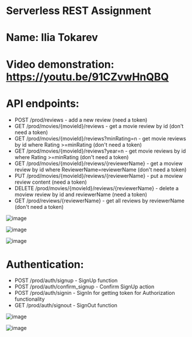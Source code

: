 # Serverless REST Assignment

# Name: Ilia Tokarev 

# Video demonstration: https://youtu.be/91CZvwHnQBQ

# API endpoints: <br>
- POST /prod/reviews - add a new review (need a token) <br>
- GET /prod/movies/{movieId}/reviews - get a movie review by id (don't need a token) <br>
- GET /prod/movies/{movieId}/reviews?minRating=n - get movie reviews by id where Rating >=minRating (don't need a token) <br>
- GET /prod/movies/{movieId}/reviews?year=n - get movie reviews by id where Rating >=minRating (don't need a token) <br>
- GET /prod/movies/{movieId}/reviews/{reviewerName} - get a moview review by id where ReviewerName=reviewerName (don't need a token) <br>
- PUT /prod/movies/{movieId}/reviews/{reviewerName} - put a moview review content (need a token) <br>
- DELETE /prod/movies/{movieId}/reviews/{reviewerName} - delete a moview review by id and reviewerName (need a token) <br>
- GET /prod/reviews/{reviewerName} - get all reviews by reviewerName (don't need a token) <br>

![image](https://github.com/Tokarev-IP/webproject/assets/61622665/ccfcf610-43d7-44de-97a8-58d8c78b9d3a)

![image](https://github.com/Tokarev-IP/webproject/assets/61622665/98cdf424-4d3d-400f-b57a-5812433cc92d)

![image](https://github.com/Tokarev-IP/webproject/assets/61622665/5527dafc-d823-49f1-ac14-ca39ba9d7512)


# Authentication: <br>
- POST /prod/auth/signup - SignUp function <br>
- POST /prod/auth/confirm_signup - Confirm SignUp action <br>
- POST /prod/auth/signin - SignIn for getting token for Authorization functionality <br>
- GET /prod/auth/signout - SignOut function <br>

![image](https://github.com/Tokarev-IP/webproject/assets/61622665/a77f33df-cbf9-4430-9555-736846468977)

![image](https://github.com/Tokarev-IP/webproject/assets/61622665/7a1f60f2-324b-43e0-a9a9-ebe2c9d84771)
